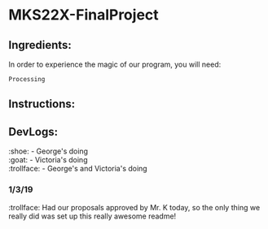 # MKS22X-FinalProject

## Ingredients:
In order to experience the magic of our program, you will need:
```
Processing
```
## Instructions:
## DevLogs:
<p>:shoe: - George's doing<br/>
:goat: - Victoria's doing<br/>
:trollface: - George's and Victoria's doing<br/>
  
### 1/3/19
:trollface: Had our proposals approved by Mr. K today, so the only thing we really did was set up this really awesome readme!
